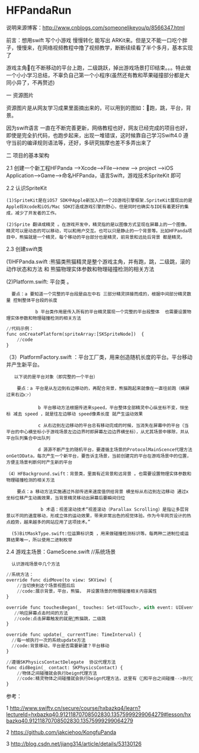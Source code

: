 # HFPandaRun
说明来源博客：http://www.cnblogs.com/someonelikeyou/p/8566347.html

前言：想用swift  写个小游戏 慢慢转化 能写出 ARKit来。但是又不能一口吃个胖子，慢慢来，在网络视频教程中撸了视频教学，断断续续看了半个多月，基本实现了

游戏主角🐼在不断移动的平台上跑，二级跳跃，掉出游戏场景打印结束。。。特此做一个小小学习总结，不辜负自己第一个小程序(虽然还有教和苹果碰撞部分都是大同小异了，不再赘述)

一 资源图片

   资源图片是从网友学习成果里面摘出来的，可以用到的图如：🐼跑，跳，平台，背景。

   因为swift语言 一直在不断完善更新，网络教程也好，网友已经完成的项目也好，即使是完全扒代码，也跑步起来，出现一堆错误，这时候靠自己学习Swift4.0 遵守当前的编译规则语法等，还好，多研究揣摩也差不多弄出来了

二 项目的基本架构

 2.1 创建一个新工程HFPanda -->Xcode-->File-->new --> project  -->iOS Application-->Game-->命名HFPanda，语言Swift，游戏技术SpriteKit 即可

2.2 认识SpriteKit

    (1)SpriteKit是在iOS7 SDK中Apple新加入的一个2D游戏引擎框架.SpriteKit展现出的是Apple将Xcode和iOS/Mac SDK打造成游戏引擎的野心，但是同时也确实与IDE有着更好的集成，减少了开发者的工作。

    (2)Sprite 翻译成精灵 。在游戏开发中，精灵指的是以图像方式呈现在屏幕上的一个图像。精灵可以是动态的可以移动，可以和用户交互。也可以只是静止的一个背景等。比如HFPanda项目中，熊猫就是一个精灵，每个移动的平台部分也是精灵，前背景和远处后背景 都是精灵。

2.3 创建swift类

   (1)HFPanda.swift :熊猫类熊猫精灵是整个游戏主角，并有跑，跳，二级跳，滚的动作状态和方法 和 熊猫物理实体参数和物理碰撞检测的相关方法

 

   (2)Platform.swift: 平台类 。

      要点：a 要知道一个完整的平台段是由左中右 三部分精灵拼接而成的，根据中间部分精灵数量 控制整体平台段的长度

               b 平台类作用是传入所有的平台精灵展现一个完整的平台段整体  也需要设置物理实体参数和物理碰撞检测的相关方法
```python
//代码示例：
func onCreatePlatform(spriteArray:[SKSpriteNode])  {
    //code
}    
  ```

   （3）PlatformFactory.swift  ：平台工厂类，用来创造随机长度的平台。平台移动并产生新平台。

       以下说的是平台对象（即完整的一个平台）

        要点：a 平台是从左边到右边移动的，再配合背景，熊猫跑起来就像在一直往前跑（横屏过来右边👉）

                b 平台移动方法根据传进来speed，平台整体全部精灵中心纵坐标不变，恒坐标 减去 speed ，就是往左边移动 speed像素长度 就产生运动效果

                c 从右边到左边移动的平台总有移动完成的时候，当消失在屏幕中的平台（当平台的中心横坐标小于游戏场景左边边界时即屏幕左边边界横坐标），从尤其场景中移除，并从平台队列集合中出队列 

                d 源源不断产生的随机平台，要遵循主场景的ProtocolMainScence代理方法onGetDData，每次产生一个新平台，要告诉主场景，当前创建完的平台在游戏场景中的位置，方便主场景判断何时产生新的平台

    （4）HFBackground.swift：背景类，里面有近背景和远背景 。也需要设置物理实体参数和物理碰撞检测的相关方法

        要点：a 移动方法实施通过外部传进来速度值供给背景 横坐标从右边到左边移动 通过x坐标位移产生动画效果，当背景精灵移动出屏幕后要瞬间归位

                 b 术语：视差滚动技术“视差滚动（Parallax Scrolling）是指让多层背景以不同的速度移动，形成立体的运动效果，带来非常出色的视觉体验。作为今年网页设计的热点趋势，越来越多的网站应用了这项技术。”

      (5)BitMaskType.swift:位运算标识类 ，用来做碰撞检测标识等。每两种二进制位或运算结果唯一，所以使用二进制枚举

 2.4 游戏主场景：GameScene.swift //系统场景

      认识游戏场景中几个方法
 ```python
//系统方法：
override func didMove(to view: SKView) {
     //当切换到这个场景视图后后
     //code:展示背景，平台，熊猫， 并设置场景的物理碰撞相关内容属性
}

override func touchesBegan(_ touches: Set<UITouch>, with event: UIEvent?) {
    //响应屏幕点击时间的方法  
    //code:点击屏幕触发的就是🐼熊猫跳，二级跳
}

override func update(_ currentTime: TimeInterval) {
   //每一帧执行一次的系统update方法  
   //code:背景移动，平台是否需要新建？平台移动
}

//遵循SKPhysicsContactDelegate  协议代理方法
func didBegin(_ contact: SKPhysicsContact) {
     //物体之间碰撞就会执行beign代理方法  
     //code:精灵物体之间碰撞就会执行beign代理方法，这里有（🐼和平台之间碰撞-->执行🐼跑）和（🐼和场景-->game over）
}
  ```


参考：

1 http://www.swiftv.cn/secure/course/hxbazkq4/learn?lectureId=hxbazkq40.91211870708502830.13575999299064279#lesson/hxbazkq40.91211870708502830.13575999299064279

2 https://github.com/jakciehoo/KongfuPanda

3 http://blog.csdn.net/jiang314/article/details/53130126
